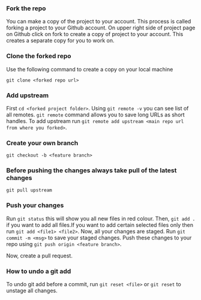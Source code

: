 ### Fork the repo

You can make a copy of the project to your account. This process is called forking a project to your Github account. On upper right side of project page on Github click on fork to create a copy of project to your account. This creates a separate copy for you to work on.

### Clone the forked repo

Use the following command to create a copy on your local machine

`git clone <forked repo url>`

### Add upstream

First `cd <forked project folder>`. Using `git remote -v` you can see list of all remotes. `git remote` command allows you to save long URLs as short handles. To add upstream run `git remote add upstream <main repo url from where you forked>`.

### Create your own branch

`git checkout -b <feature branch>`

### Before pushing the changes always take pull of the latest changes

`git pull upstream`

### Push your changes

Run `git status` this will show you all new files in red colour. Then, `git add .` if you want to add all files.If you want to add certain selected files only then run `git add <file1> <file2>`. Now, all your changes are staged. Run `git commit -m <msg>` to save your staged changes. Push these changes to your repo using `git push origin <feature branch>`.

Now, create a pull request.

### How to undo a git add

To undo git add before a commit, run `git reset <file>` or `git reset` to unstage all changes.